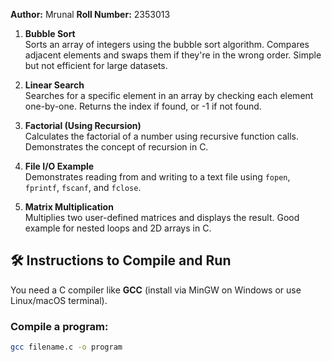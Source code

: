 **Author:** Mrunal
**Roll Number:** 2353013

1. **Bubble Sort**  
   Sorts an array of integers using the bubble sort algorithm. Compares adjacent elements and swaps them if they're in the wrong order. Simple but not efficient for large datasets.

2. **Linear Search**  
   Searches for a specific element in an array by checking each element one-by-one. Returns the index if found, or -1 if not found.

3. **Factorial (Using Recursion)**  
   Calculates the factorial of a number using recursive function calls. Demonstrates the concept of recursion in C.

4. **File I/O Example**  
   Demonstrates reading from and writing to a text file using `fopen`, `fprintf`, `fscanf`, and `fclose`.

5. **Matrix Multiplication**  
   Multiplies two user-defined matrices and displays the result. Good example for nested loops and 2D arrays in C.

## 🛠️ Instructions to Compile and Run

You need a C compiler like **GCC** (install via MinGW on Windows or use Linux/macOS terminal).

### Compile a program:

```bash
gcc filename.c -o program
